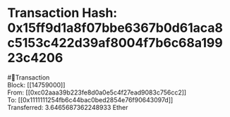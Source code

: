
Transaction Hash: 0x15ff9d1a8f07bbe6367b0d61aca8c5153c422d39af8004f7b6c68a19923c4206
====================================================================================
  
#💸Transaction  
Block: [[14759000]]  
From: [[0xc02aaa39b223fe8d0a0e5c4f27ead9083c756cc2]]  
To: [[0x1111111254fb6c44bac0bed2854e76f90643097d]]  
Transferred: 3.6465687362248933 Ether